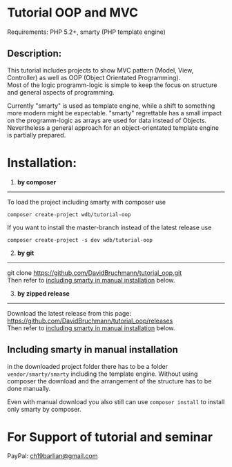 Tutorial OOP and MVC
====================

Requirements: PHP 5.2+, smarty (PHP template engine)

Description:
------------
This tutorial includes projects to show MVC pattern (Model, View, Controller) as well as OOP (Object Orientated Programming).  
Most of the logic programm-logic is simple to keep the focus on structure and general aspects of programming.  

Currently "smarty" is used as template engine, while a shift to something more modern might be expectable.
"smarty" regrettable has a small impact on the programm-logic as arrays are used for data instead of Objects.  
Nevertheless a general approach for an object-orientated template engine is partially prepared.

Installation:
=============
1) **by composer**
  --------------
  To load the project including smarty with composer use
  ```
  composer create-project wdb/tutorial-oop
  ```
  If you want to install the master-branch instead of the latest release use
  ```
  composer create-project -s dev wdb/tutorial-oop
  ```

2) **by git**
---------
git clone https://github.com/DavidBruchmann/tutorial_oop.git  
Then refer to [including smarty in manual installation](https://github.com/DavidBruchmann/tutorial_oop#including-smarty-in-manual-installation) below.

3) **by zipped release**
--------------------
Download the latest release from this page:  
https://github.com/DavidBruchmann/tutorial_oop/releases  
Then refer to [including smarty in manual installation](https://github.com/DavidBruchmann/tutorial_oop#including-smarty-in-manual-installation) below.

Including smarty in manual installation
---------------------------------------
in the downloaded project folder there has to be a folder `vendor/smarty/smarty` including the template engine.
Without using composer the download and the arrangement of the structure has to be done manually.  

Even with manual download you also still can use `composer install` to install only smarty by composer.

For Support of tutorial and seminar
===================================
PayPal: ch19barlian@gmail.com